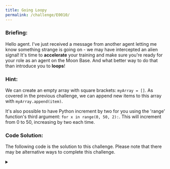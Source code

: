```yaml
---
title: Going Loopy
permalink: /challenge/E0010/
---
```


### Briefing: 
Hello agent. I've just received a message from another agent letting me know something strange is going on - we may have intercepted an alien signal! It's time to **accelerate** your training and make sure you're ready for your role as an agent on the Moon Base. And what better way to do that than introduce you to **loops**!

### Hint: 
We can create an empty array with square brackets: `myArray = []`. As covered in the previous challenge, we can append new items to this array with `myArray.append(item)`.

It's also possible to have Python increment by two for you using the 'range' function's third argument: `for x in range(0, 50, 2):`. This will increment from 0 to 50, increasing by two each time.

### Code Solution: 
The following code is the solution to this challenge. Please note that there may be alternative ways to complete this challenge.

<details class="has-spoiler spoiler-span">
  <summary></summary>
  <pre><code>
# CHALLENGE 1: Create an empty array called numbers.
numbers = []

# CHALLENGE 2: Write a while loop that will add 100 numbers to the
#              array, starting from the number 100 and incrementing by
#              2 each time. For example, start from 100, then the next
#              number added will be 102, then 104 and so on.
count = 100
while count <= 300:
  numbers.append(count)
  count = count + 2

# CHALLENGE 3: Write a for loop that will look through your numbers
#              array and print out each value in the array.
for x in numbers:
  print(x)
  </code></pre>
</details>
